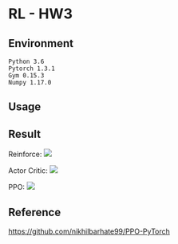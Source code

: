 # RL - HW3

## Environment
```
Python 3.6
Pytorch 1.3.1
Gym 0.15.3
Numpy 1.17.0
```

## Usage



## Result

Reinforce:
![](https://i.imgur.com/tKfqo2w.png)


Actor Critic:
![](https://i.imgur.com/QWtOOWI.png)


PPO:
![](https://i.imgur.com/XBW6bbL.png)


## Reference

https://github.com/nikhilbarhate99/PPO-PyTorch



